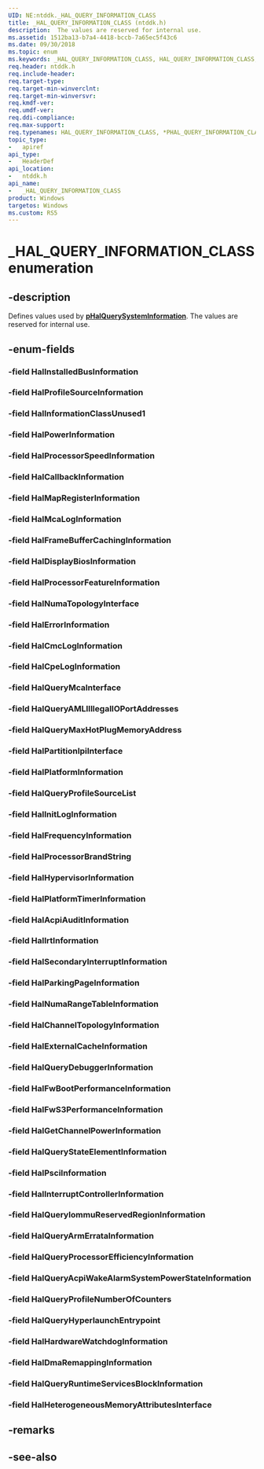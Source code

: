 ```yaml
---
UID: NE:ntddk._HAL_QUERY_INFORMATION_CLASS
title: _HAL_QUERY_INFORMATION_CLASS (ntddk.h)
description:  The values are reserved for internal use.
ms.assetid: 1512ba13-b7a4-4418-bccb-7a65ec5f43c6
ms.date: 09/30/2018
ms.topic: enum
ms.keywords: _HAL_QUERY_INFORMATION_CLASS, HAL_QUERY_INFORMATION_CLASS, *PHAL_QUERY_INFORMATION_CLASS, 
req.header: ntddk.h
req.include-header:
req.target-type:
req.target-min-winverclnt:
req.target-min-winversvr:
req.kmdf-ver:
req.umdf-ver:
req.ddi-compliance:
req.max-support:
req.typenames: HAL_QUERY_INFORMATION_CLASS, *PHAL_QUERY_INFORMATION_CLASS
topic_type: 
-	apiref
api_type: 
-	HeaderDef
api_location: 
-	ntddk.h
api_name: 
-	_HAL_QUERY_INFORMATION_CLASS
product: Windows
targetos: Windows
ms.custom: RS5
---
```


# _HAL_QUERY_INFORMATION_CLASS enumeration

## -description

Defines values used by [**pHalQuerySystemInformation**](nc-ntddk-phalquerysysteminformation.md). The values are reserved for internal use.

## -enum-fields

### -field HalInstalledBusInformation 
### -field HalProfileSourceInformation 
### -field HalInformationClassUnused1 
### -field HalPowerInformation 
### -field HalProcessorSpeedInformation 
### -field HalCallbackInformation 
### -field HalMapRegisterInformation 
### -field HalMcaLogInformation 
### -field HalFrameBufferCachingInformation 
### -field HalDisplayBiosInformation 
### -field HalProcessorFeatureInformation 
### -field HalNumaTopologyInterface 
### -field HalErrorInformation 
### -field HalCmcLogInformation 
### -field HalCpeLogInformation 
### -field HalQueryMcaInterface 
### -field HalQueryAMLIIllegalIOPortAddresses 
### -field HalQueryMaxHotPlugMemoryAddress 
### -field HalPartitionIpiInterface 
### -field HalPlatformInformation 
### -field HalQueryProfileSourceList 
### -field HalInitLogInformation 
### -field HalFrequencyInformation 
### -field HalProcessorBrandString 
### -field HalHypervisorInformation 
### -field HalPlatformTimerInformation 
### -field HalAcpiAuditInformation 
### -field HalIrtInformation 
### -field HalSecondaryInterruptInformation 
### -field HalParkingPageInformation 
### -field HalNumaRangeTableInformation 
### -field HalChannelTopologyInformation 
### -field HalExternalCacheInformation 
### -field HalQueryDebuggerInformation 
### -field HalFwBootPerformanceInformation 
### -field HalFwS3PerformanceInformation 
### -field HalGetChannelPowerInformation 
### -field HalQueryStateElementInformation 
### -field HalPsciInformation 
### -field HalInterruptControllerInformation 
### -field HalQueryIommuReservedRegionInformation 
### -field HalQueryArmErrataInformation 
### -field HalQueryProcessorEfficiencyInformation 
### -field HalQueryAcpiWakeAlarmSystemPowerStateInformation 
### -field HalQueryProfileNumberOfCounters 
### -field HalQueryHyperlaunchEntrypoint 
### -field HalHardwareWatchdogInformation 
### -field HalDmaRemappingInformation 
### -field HalQueryRuntimeServicesBlockInformation 
### -field HalHeterogeneousMemoryAttributesInterface 

## -remarks

## -see-also

